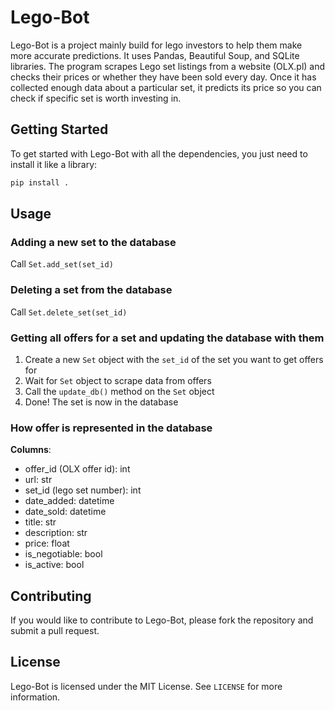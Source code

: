 # Lego-Bot

Lego-Bot is a project mainly build for lego investors to help them make more accurate predictions. It uses Pandas, Beautiful Soup, and SQLite libraries. The program scrapes Lego set listings from a website (OLX.pl) and checks their prices or whether they have been sold every day. Once it has collected enough data about a particular set, it predicts its price so you can check if specific set is worth investing in. 

## Getting Started

To get started with Lego-Bot with all the dependencies, you just need to install it like a library:
```python
pip install .
```

## Usage

### Adding a new set to the database
Call `Set.add_set(set_id)`

### Deleting a set from the database
Call `Set.delete_set(set_id)`

### Getting all offers for a set and updating the database with them
1. Create a new `Set` object with the `set_id` of the set you want to get offers for
2. Wait for `Set` object to scrape data from offers
3. Call the `update_db()` method on the `Set` object
4. Done! The set is now in the database

### How offer is represented in the database
**Columns**:
- offer_id (OLX offer id): int
- url: str
- set_id (lego set number): int
- date_added: datetime
- date_sold: datetime
- title: str
- description: str
- price: float
- is_negotiable: bool
- is_active: bool

## Contributing

If you would like to contribute to Lego-Bot, please fork the repository and submit a pull request.

## License

Lego-Bot is licensed under the MIT License. See `LICENSE` for more information.
